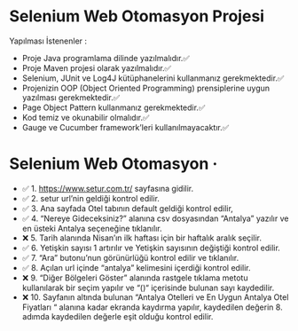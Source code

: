 # Selenium Web Otomasyon Projesi
Yapılması İstenenler :
- Proje Java programlama dilinde yazılmalıdır.✅ 
- Proje Maven projesi olarak yazılmalıdır.✅ 
- Selenium, JUnit ve Log4J kütüphanelerini kullanmanız gerekmektedir.✅ 
- Projenizin OOP (Object Oriented Programming) prensiplerine uygun yazılması gerekmektedir.✅ 
- Page Object Pattern kullanmanız gerekmektedir.✅ 
- Kod temiz ve okunabilir olmalıdır.✅ 
- Gauge ve Cucumber framework’leri kullanılmayacaktır.✅ 
# Selenium Web Otomasyon ·
- ✅ 1. https://www.setur.com.tr/ sayfasına gidilir.
- ✅ 2. setur url’nin geldiği kontrol edilir.
- ✅ 3. Ana sayfada Otel tabının default geldiği kontrol edilir,
- ✅ 4. “Nereye Gideceksiniz?” alanına csv dosyasından “Antalya” yazılır ve en üsteki Antalya seçeneğine tıklanılır.
- ❌ 5. Tarih alanında Nisan’ın ilk haftası için bir haftalık aralık seçilir.
- ✅ 6. Yetişkin sayısı 1 artırılır ve Yetişkin sayısının değiştiği kontrol edilir.
- ✅ 7. “Ara” butonu’nun görünürlüğü kontrol edilir ve tıklanılır.
- ✅ 8. Açılan url içinde “antalya” kelimesini içerdiği kontrol edilir.
- ❌ 9. “Diğer Bölgeleri Göster” alanında rastgele tıklama metotu kullanılarak bir seçim yapılır ve “()“ içerisinde bulunan sayı kaydedilir.
- ❌ 10. Sayfanın altında bulunan “Antalya Otelleri ve En Uygun Antalya Otel Fiyatları “ alanına kadar ekranda kaydırma yapılır, kaydedilen değerin 8. adımda kaydedilen  değerle eşit olduğu kontrol edilir.
